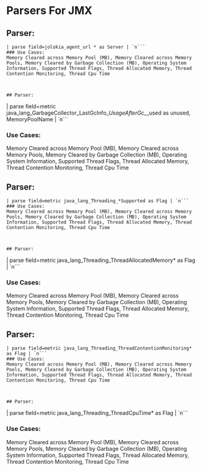 # Parsers For JMX

## Parser:
```
| parse field=jolokia_agent_url * as Server | `n```
### Use Cases:
Memory Cleared across Memory Pool (MB), Memory Cleared across Memory Pools, Memory Cleared by Garbage Collection (MB), Operating System Information, Supported Thread Flags, Thread Allocated Memory, Thread Contention Monitoring, Thread Cpu Time



## Parser:
```
| parse field=metric java_lang_GarbageCollector_LastGcInfo_*UsageAfterGc_*_used as unused, MemoryPoolName | `n```
### Use Cases:
Memory Cleared across Memory Pool (MB), Memory Cleared across Memory Pools, Memory Cleared by Garbage Collection (MB), Operating System Information, Supported Thread Flags, Thread Allocated Memory, Thread Contention Monitoring, Thread Cpu Time



## Parser:
```
| parse field=metric java_lang_Threading_*Supported as Flag | `n```
### Use Cases:
Memory Cleared across Memory Pool (MB), Memory Cleared across Memory Pools, Memory Cleared by Garbage Collection (MB), Operating System Information, Supported Thread Flags, Thread Allocated Memory, Thread Contention Monitoring, Thread Cpu Time



## Parser:
```
| parse field=metric java_lang_Threading_ThreadAllocatedMemory* as Flag | `n```
### Use Cases:
Memory Cleared across Memory Pool (MB), Memory Cleared across Memory Pools, Memory Cleared by Garbage Collection (MB), Operating System Information, Supported Thread Flags, Thread Allocated Memory, Thread Contention Monitoring, Thread Cpu Time



## Parser:
```
| parse field=metric java_lang_Threading_ThreadContentionMonitoring* as Flag | `n```
### Use Cases:
Memory Cleared across Memory Pool (MB), Memory Cleared across Memory Pools, Memory Cleared by Garbage Collection (MB), Operating System Information, Supported Thread Flags, Thread Allocated Memory, Thread Contention Monitoring, Thread Cpu Time



## Parser:
```
| parse field=metric java_lang_Threading_ThreadCpuTime* as Flag | `n```
### Use Cases:
Memory Cleared across Memory Pool (MB), Memory Cleared across Memory Pools, Memory Cleared by Garbage Collection (MB), Operating System Information, Supported Thread Flags, Thread Allocated Memory, Thread Contention Monitoring, Thread Cpu Time


